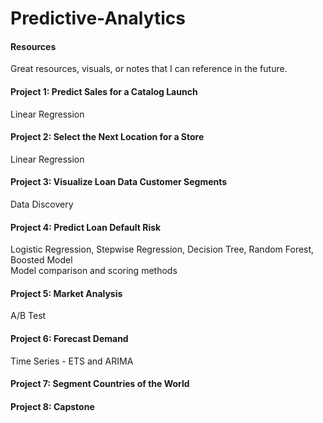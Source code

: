 # Predictive-Analytics

#### Resources
Great resources, visuals, or notes that I can reference in the future.


#### Project 1:  Predict Sales for a Catalog Launch
Linear Regression

#### Project 2:  Select the Next Location for a Store
Linear Regression

#### Project 3:  Visualize Loan Data Customer Segments
Data Discovery

#### Project 4:  Predict Loan Default Risk
Logistic Regression, Stepwise Regression, Decision Tree, Random Forest, Boosted Model
</br>
Model comparison and scoring methods

#### Project 5:  Market Analysis
A/B Test

#### Project 6:  Forecast Demand
Time Series - ETS and ARIMA

#### Project 7:  Segment Countries of the World


#### Project 8:  Capstone

